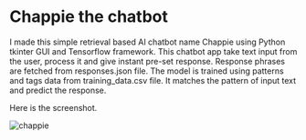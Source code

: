 # Chappie the chatbot

I made this simple retrieval based AI chatbot name Chappie using Python tkinter GUI and Tensorflow framework. 
This chatbot app take text input from the user, process it and give instant pre-set response.
Response phrases are fetched from responses.json file.
The model is trained using patterns and tags data from training_data.csv file.
It matches the pattern of input text and predict the response.

Here is the screenshot.

![chappie](https://user-images.githubusercontent.com/87939645/131687198-2de56223-af72-42eb-a79f-9558488807b6.JPG)

